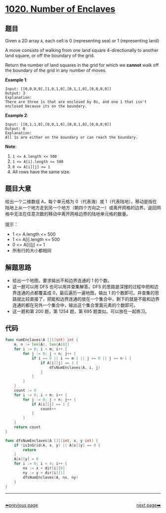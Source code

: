 # [1020. Number of Enclaves](https://leetcode.com/problems/number-of-enclaves/)



## 题目

Given a 2D array `A`, each cell is 0 (representing sea) or 1 (representing land)

A move consists of walking from one land square 4-directionally to another land square, or off the boundary of the grid.

Return the number of land squares in the grid for which we **cannot** walk off the boundary of the grid in any number of moves.

**Example 1**:

```
Input: [[0,0,0,0],[1,0,1,0],[0,1,1,0],[0,0,0,0]]
Output: 3
Explanation: 
There are three 1s that are enclosed by 0s, and one 1 that isn't enclosed because its on the boundary.
```

**Example 2**:

```
Input: [[0,1,1,0],[0,0,1,0],[0,0,1,0],[0,0,0,0]]
Output: 0
Explanation: 
All 1s are either on the boundary or can reach the boundary.
```

**Note**:

1. `1 <= A.length <= 500`
2. `1 <= A[i].length <= 500`
3. `0 <= A[i][j] <= 1`
4. All rows have the same size.

## 题目大意

给出一个二维数组 A，每个单元格为 0（代表海）或 1（代表陆地）。移动是指在陆地上从一个地方走到另一个地方（朝四个方向之一）或离开网格的边界。返回网格中无法在任意次数的移动中离开网格边界的陆地单元格的数量。

提示：

- 1 <= A.length <= 500
- 1 <= A[i].length <= 500
- 0 <= A[i][j] <= 1
- 所有行的大小都相同


## 解题思路

- 给出一个地图，要求输出不和边界连通的 1 的个数。
- 这一题可以用 DFS 也可以用并查集解答。DFS 的思路是深搜的过程中把和边界连通的点都覆盖成 0，最后遍历一遍地图，输出 1 的个数即可。并查集的思路就比较直接了，把能和边界连通的放在一个集合中，剩下的就是不能和边界连通的都在另外一个集合中，输出这个集合里面元素的个数即可。
- 这一题和第 200 题，第 1254 题，第 695 题类似。可以放在一起练习。

## 代码

```go
func numEnclaves(A [][]int) int {
	m, n := len(A), len(A[0])
	for i := 0; i < m; i++ {
		for j := 0; j < n; j++ {
			if i == 0 || i == m-1 || j == 0 || j == n-1 {
				if A[i][j] == 1 {
					dfsNumEnclaves(A, i, j)
				}
			}
		}
	}
	count := 0
	for i := 0; i < m; i++ {
		for j := 0; j < n; j++ {
			if A[i][j] == 1 {
				count++
			}
		}
	}
	return count
}

func dfsNumEnclaves(A [][]int, x, y int) {
	if !isInGrid(A, x, y) || A[x][y] == 0 {
		return
	}
	A[x][y] = 0
	for i := 0; i < 4; i++ {
		nx := x + dir[i][0]
		ny := y + dir[i][1]
		dfsNumEnclaves(A, nx, ny)
	}
}

```



----------------------------------------------
<div style="display: flex;justify-content: space-between;align-items: center;">
<p><a href="https://books.halfrost.com/leetcode/ChapterFour/1000~1099/1019.Next-Greater-Node-In-Linked-List/">⬅️previous page</a></p>
<p><a href="https://books.halfrost.com/leetcode/ChapterFour/1000~1099/1021.Remove-Outermost-Parentheses/">next page➡️</a></p>
</div>
